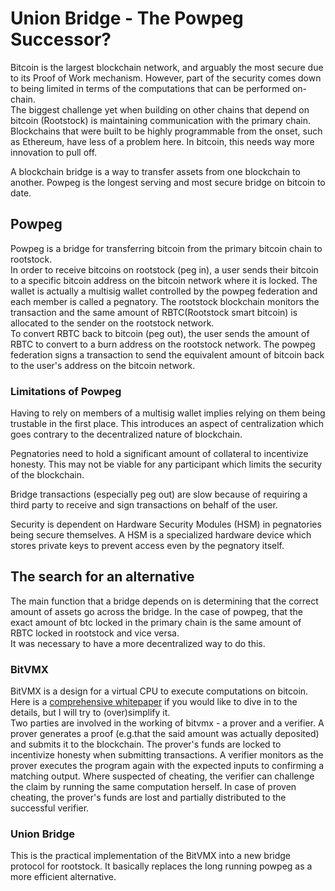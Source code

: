 # Union Bridge - The Powpeg Successor?
Bitcoin is the largest blockchain network, and arguably the most secure due to its Proof of Work mechanism. However, part of the security comes down to being limited in terms of the computations that can be performed on-chain.
<br/>The biggest challenge yet when building on other chains that depend on bitcoin (Rootstock) is maintaining communication with the primary chain.
Blockchains that were built to be highly programmable from the onset, such as Ethereum, have less of a problem here. In bitcoin, this needs way more innovation to pull off.

A blockchain bridge is a way to transfer assets from one blockchain to another. Powpeg is the longest serving and most secure bridge on bitcoin to date.

## Powpeg
Powpeg is a bridge for transferring bitcoin from the primary bitcoin chain to rootstock.
<br/>In order to receive bitcoins on rootstock (peg in), a user sends their bitcoin to a specific bitcoin address on the bitcoin network where it is locked.
The wallet is actually a multisig wallet controlled by the powpeg federation and each member is called a pegnatory.
The rootstock blockchain monitors the transaction and the same amount of RBTC(Rootstock smart bitcoin) is allocated to the sender on the rootstock network.
<br/>To convert RBTC back to bitcoin (peg out), the user sends the amount of RBTC to convert to a burn address on the rootstock network.
The powpeg federation signs a transaction to send the equivalent amount of bitcoin back to the user's address on the bitcoin network.

### Limitations of Powpeg
Having to rely on members of a multisig wallet implies relying on them being trustable in the first place. This introduces an aspect of centralization which goes contrary to the decentralized nature of blockchain.

Pegnatories need to hold a significant amount of collateral to incentivize honesty. This may not be viable for any participant which limits the security of the blockchain.

Bridge transactions (especially peg out) are slow because of requiring a third party to receive and sign transactions on behalf of the user.

Security is dependent on Hardware Security Modules (HSM) in pegnatories being secure themselves. A HSM is a specialized hardware device which stores private keys to prevent access even by the pegnatory itself.

## The search for an alternative
The main function that a bridge depends on is determining that the correct amount of assets go across the bridge.
In the case of powpeg, that the exact amount of btc locked in the primary chain is the same amount of RBTC locked in rootstock and vice versa.
<br/>It was necessary to have a more decentralized way to do this.

### BitVMX
BitVMX is a design for a virtual CPU to execute computations on bitcoin. 
<br/>
Here is a [comprehensive whitepaper](https://www.bitvmx.org/files/bitvmx-whitepaper.pdf) if you would like to dive in to the details, but I will try to (over)simplify it.
<br/>Two parties are involved in the working of bitvmx - a prover and a verifier. A prover generates a proof (e.g.that the said amount was actually deposited) and submits it to the blockchain. 
The prover's funds are locked to incentivize honesty when submitting transactions. A verifier monitors as the prover executes the program again with the expected inputs to confirming a matching output.
Where suspected of cheating, the verifier can challenge the claim by running the same computation herself. In case of proven cheating, the prover's funds are lost and partially distributed to the successful verifier.

### Union Bridge
This is the practical implementation of the BitVMX into a new bridge protocol for rootstock. It basically replaces the long running powpeg as a more efficient alternative.















